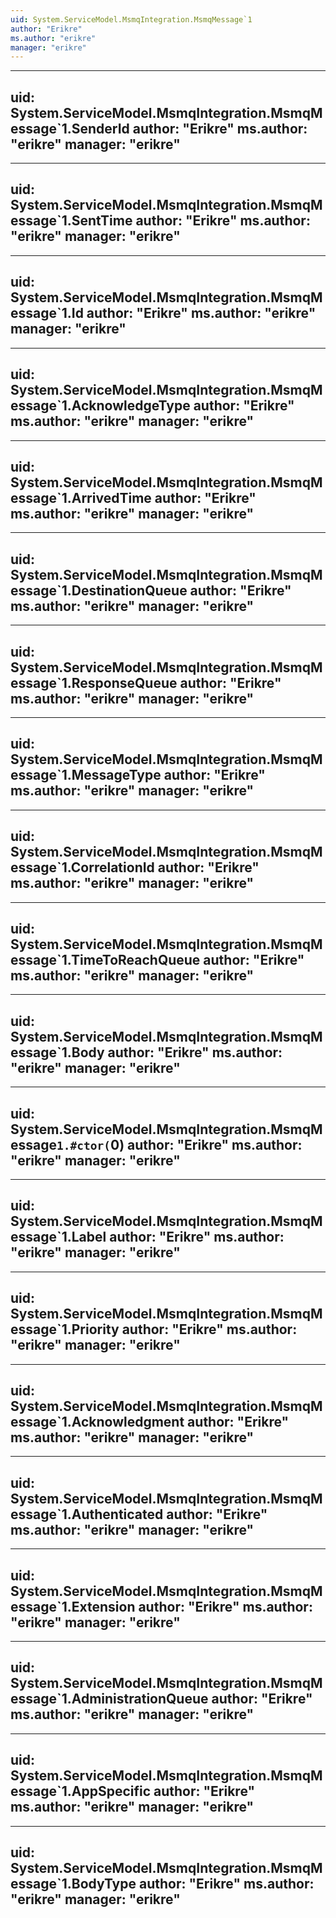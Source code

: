 ```yaml
---
uid: System.ServiceModel.MsmqIntegration.MsmqMessage`1
author: "Erikre"
ms.author: "erikre"
manager: "erikre"
---
```


---
uid: System.ServiceModel.MsmqIntegration.MsmqMessage`1.SenderId
author: "Erikre"
ms.author: "erikre"
manager: "erikre"
---

---
uid: System.ServiceModel.MsmqIntegration.MsmqMessage`1.SentTime
author: "Erikre"
ms.author: "erikre"
manager: "erikre"
---

---
uid: System.ServiceModel.MsmqIntegration.MsmqMessage`1.Id
author: "Erikre"
ms.author: "erikre"
manager: "erikre"
---

---
uid: System.ServiceModel.MsmqIntegration.MsmqMessage`1.AcknowledgeType
author: "Erikre"
ms.author: "erikre"
manager: "erikre"
---

---
uid: System.ServiceModel.MsmqIntegration.MsmqMessage`1.ArrivedTime
author: "Erikre"
ms.author: "erikre"
manager: "erikre"
---

---
uid: System.ServiceModel.MsmqIntegration.MsmqMessage`1.DestinationQueue
author: "Erikre"
ms.author: "erikre"
manager: "erikre"
---

---
uid: System.ServiceModel.MsmqIntegration.MsmqMessage`1.ResponseQueue
author: "Erikre"
ms.author: "erikre"
manager: "erikre"
---

---
uid: System.ServiceModel.MsmqIntegration.MsmqMessage`1.MessageType
author: "Erikre"
ms.author: "erikre"
manager: "erikre"
---

---
uid: System.ServiceModel.MsmqIntegration.MsmqMessage`1.CorrelationId
author: "Erikre"
ms.author: "erikre"
manager: "erikre"
---

---
uid: System.ServiceModel.MsmqIntegration.MsmqMessage`1.TimeToReachQueue
author: "Erikre"
ms.author: "erikre"
manager: "erikre"
---

---
uid: System.ServiceModel.MsmqIntegration.MsmqMessage`1.Body
author: "Erikre"
ms.author: "erikre"
manager: "erikre"
---

---
uid: System.ServiceModel.MsmqIntegration.MsmqMessage`1.#ctor(`0)
author: "Erikre"
ms.author: "erikre"
manager: "erikre"
---

---
uid: System.ServiceModel.MsmqIntegration.MsmqMessage`1.Label
author: "Erikre"
ms.author: "erikre"
manager: "erikre"
---

---
uid: System.ServiceModel.MsmqIntegration.MsmqMessage`1.Priority
author: "Erikre"
ms.author: "erikre"
manager: "erikre"
---

---
uid: System.ServiceModel.MsmqIntegration.MsmqMessage`1.Acknowledgment
author: "Erikre"
ms.author: "erikre"
manager: "erikre"
---

---
uid: System.ServiceModel.MsmqIntegration.MsmqMessage`1.Authenticated
author: "Erikre"
ms.author: "erikre"
manager: "erikre"
---

---
uid: System.ServiceModel.MsmqIntegration.MsmqMessage`1.Extension
author: "Erikre"
ms.author: "erikre"
manager: "erikre"
---

---
uid: System.ServiceModel.MsmqIntegration.MsmqMessage`1.AdministrationQueue
author: "Erikre"
ms.author: "erikre"
manager: "erikre"
---

---
uid: System.ServiceModel.MsmqIntegration.MsmqMessage`1.AppSpecific
author: "Erikre"
ms.author: "erikre"
manager: "erikre"
---

---
uid: System.ServiceModel.MsmqIntegration.MsmqMessage`1.BodyType
author: "Erikre"
ms.author: "erikre"
manager: "erikre"
---

